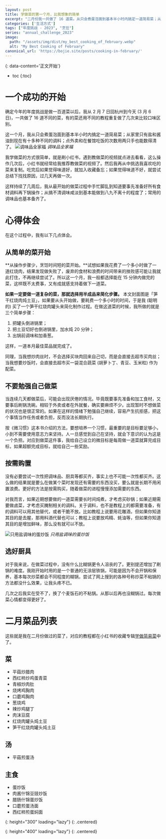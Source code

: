 ```yaml
---
layout: post
title: 学做菜的第一个月，比我想象的简单
excerpt: "二月份我一共做了 16 道菜。从只会煮蛋泡面到基本半小时内搞定一道简易菜；从家里只有盐和酱油到现在有十多种不同的调料；点外卖和在餐馆吃饭的次数用两只手也能数得清了。"
categories: ['生活方式']
tags: ["年度挑战 - 2023", "烹饪"]
series: "annual_challenge_2023"
image:
  path: "/assets/img/dist/my_best_cooking_of_february.webp"
  alt: "My Best Cooking of February"
canonical_url: 'https://bojie.site/posts/cooking-in-february/'
---
```


{: data-content='正文开始'}

* toc 
{:toc}

# 一个成功的开始

确定今年的年度挑战是做一百道菜以后，我从 2 月 7 日回杭州到今天 (3 月 6 日)，一共做了 16 道不同的菜，有的菜还用不同的教程重复做了几次来比较口味区别。

这一个月，我从只会煮蛋泡面到基本半小时内搞定一道简易菜；从家里只有盐和酱油到现在有十多种不同的调料；点外卖和在餐馆吃饭的次数用两只手也能数得清了。
![调味品全家福]
*调味品全家福*

我学做菜的方式很简单，就是刷小红书，遇到教做菜的视频就点进去看看，这么操作几次后，小红书就经常给我推荐教做菜的视频了。然后我再从中挑选我喜欢吃的菜来复制。吃完后如果觉得味道好，就加入收藏备忘；如果觉得味道不好，就尝试总结下找找原因，过几天再做一次。

这样持续了几周后，我从最开始的做菜过程中手忙脚乱到知道要事先准备好所有食材调料再下锅操作；从搞不清调味咸淡到基本能做到八九不离十的程度了；常用的调味品也基本备齐了。


# 心得体会

在这个过程中，我有以下几点体会。

## 从简单的菜开始

**从操作步骤少，烹饪时间短的菜开始。**试想如果我花费了一个多小时做了一道红烧肉，结果发现做失败了，废弃的食材和浪费的时间带来的挫败感可能让我就此打住，不再继续尝试了。所以这一个月，我一般都选择能在 15 分钟内做完的菜，这样既不太费事，又有成就感支持着做下一道菜。

**如果一定要做一道复杂的菜，那就选择用半成品来简化步骤。** 本文封面图是「笋干红烧肉炖土豆」，如果要从头开始做，要耗费一个多小时的时间，于是我 (聪明的) 买了一个笋干红烧肉罐头来简化制作过程。在做这道菜的时候，我所做的就是三个简单步骤：
1. 把罐头倒进锅里；
2. 把土豆切好也倒进锅里，加水炖 20 分钟；
3. 出锅前调味和加香葱。

这样，一道本月最佳菜品就完成了。

同理，当我想炒肉丝时，不会选择买块肉回来自己切，而是会直接去超市买肉丝；当我想要炒饭时，会直接去超市买一袋混合蔬菜 (胡萝卜丁、青豆、玉米粒) 作为配菜。

## 不要勉强自己做菜

当连续几天都做菜后，可能会出现厌倦的情况。毕竟既要事先准备和加工食材，又要事后刷锅洗碗。相较于外卖或者在外就餐，确实要麻烦不少。出现暂时不想做菜的状况也是很正常的。如果在这样的情绪下勉强自己继续，容易产生抗拒感，把这个事情当作任务或者负担，反而没法长期执行。

按《微习惯》这本书介绍的方法，要想培养一个习惯，最重要的是目标要足够小，小到不需要使用意志力来坚持。人一旦感觉到自己在坚持，就会下意识的认为这是一个负担。对应到做菜这件事，我给自己设立的微目标是每周做一道菜就算完成目标，如果超额完成目标，就给自己一些奖励。

## 按需购置

没有必要尝试一次性把调味品、厨具等都买齐，事实上也不可能一次性都买齐。这么做的结果就是要么在做某个菜时发现还有需要的东西没买，要么就是长期不用闲置浪费。更好的方法是按需购买，随着做菜的进程慢慢添加需要的东西。 

对我而言，如果近期想要做的一道菜需要长时间炖煮，才考虑买砂锅；如果近期需要做卤菜，才考虑买腌制相关的调料。关于调料，也不是教程上的都需要准备，有的调料可以用其他替代，或者干脆不放。比如教程上说要用花雕酒，但如果你知道其目的是去腥，那用料酒代替也可以；教程上说要放鸡精、蚝油等，但如果你知道其目的是增加鲜味，那么没有就可以不放。

![只用盐调味的蛋炒饭]
*只用盐调味的蛋炒饭*

## 选好厨具

对于我来说，在做菜过程中，没有什么比糊锅更令人沮丧的了。更别提还增加了刷锅的难度。我刚开始时用的是一个普通的无涂层铁锅，可能是因为不会开锅和保养，基本每次炒菜都会不同程度的糊锅，尝试了网上搜到的各种号称炒菜不粘锅的方法都没什么效果，让我头疼不已。

几次之后我实在受不了，换了个麦饭石的不粘锅。从那以后再也没糊锅过。每次做菜心情都变得更好了。

# 二月菜品列表

这些就是我在二月份做过的菜了，对应的教程都在小红书的收藏专辑[学做简易菜][]中了。

## 菜
- 平菇炒腊肉
- 西红柿炒鸡蛋青菜
- 青椒炒肉肚
- 烧烤鸡胸肉
- 口蘑鸡胸肉
- 葱烧鸡
- 辣炒鸡腿丁
- 肉沫豆腐
- 红烧肉罐头炖土豆
- 笋干红烧肉罐头炖土豆

## 汤
- 平菇煎蛋汤

## 主食
- 蛋炒饭
- 肉酱什锦豆豉炒饭
- 腊肠什锦蛋炒饭
- 口蘑煎蛋汤面
- 西红柿煎蛋焖面


[学做简易菜]:<http://www.xiaohongshu.com/board/63ebb04d000000000100a655?xhsshare=CopyLink&appuid=603a39030000000001000993&apptime=1678073670> "我收藏的教做菜视频"

[调味品全家福]: {{site.url}}/assets/img/dist/condiments_and_spices.webp
{: height="300" loading="lazy"} 
{: .centered}

[只用盐调味的蛋炒饭]: {{site.url}}/assets/img/dist/egg_fried_rice.webp
{: height="400" loading="lazy"} 
{: .centered}